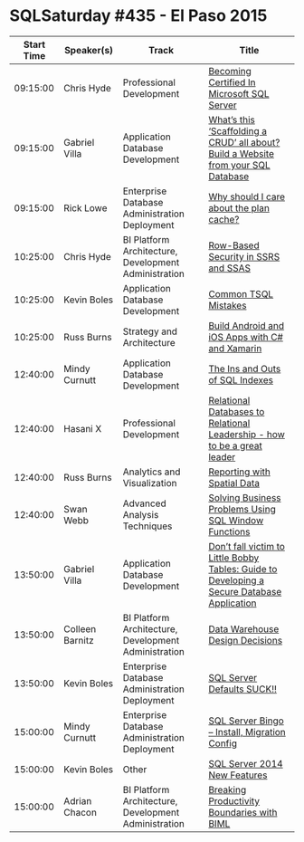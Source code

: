 # SQLSaturday #435 - El Paso 2015
Start Time|Speaker(s)|Track|Title
---|---|---|---
09:15:00|Chris Hyde|Professional Development|[Becoming Certified In Microsoft SQL Server](36355.md)
09:15:00|Gabriel Villa|Application  Database Development|[What’s this ‘Scaffolding a CRUD’ all about? Build a Website from your SQL Database](36668.md)
09:15:00|Rick Lowe|Enterprise Database Administration  Deployment|[Why should I care about the plan cache?](38916.md)
10:25:00|Chris Hyde|BI Platform Architecture, Development  Administration|[Row-Based Security in SSRS and SSAS](36353.md)
10:25:00|Kevin Boles|Application  Database Development|[Common TSQL Mistakes](38232.md)
10:25:00|Russ Burns|Strategy and Architecture|[Build Android and iOS Apps with C# and Xamarin](38710.md)
12:40:00|Mindy Curnutt|Application  Database Development|[The Ins and Outs of SQL Indexes](36399.md)
12:40:00|Hasani X|Professional Development|[Relational Databases to Relational Leadership -  how to be a great leader](38182.md)
12:40:00|Russ Burns|Analytics and Visualization|[Reporting with Spatial Data](38324.md)
12:40:00|Swan Webb|Advanced Analysis Techniques|[Solving Business Problems Using SQL Window Functions](40516.md)
13:50:00|Gabriel Villa|Application  Database Development|[Don’t fall victim to Little Bobby Tables: Guide to Developing a Secure Database Application](36666.md)
13:50:00|Colleen Barnitz|BI Platform Architecture, Development  Administration|[Data Warehouse Design Decisions](38165.md)
13:50:00|Kevin Boles|Enterprise Database Administration  Deployment|[SQL Server Defaults SUCK!!](38233.md)
15:00:00|Mindy Curnutt|Enterprise Database Administration  Deployment|[SQL Server Bingo – Install, Migration  Config](36401.md)
15:00:00|Kevin Boles|Other|[SQL Server 2014 New Features](38235.md)
15:00:00|Adrian Chacon|BI Platform Architecture, Development  Administration|[Breaking Productivity Boundaries with BIML](40148.md)
